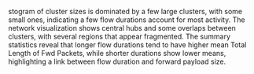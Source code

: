 stogram of cluster sizes is dominated by a few large clusters, with some small ones, indicating a few flow durations account for most activity. The network visualization shows central hubs and some overlaps between clusters, with several regions that appear fragmented. The summary statistics reveal that longer flow durations tend to have higher mean Total Length of Fwd Packets, while shorter durations show lower means, highlighting a link between flow duration and forward payload size.
